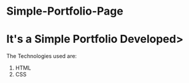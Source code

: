 # Simple-Portfolio-Page

# It's a Simple Portfolio Developed>
The Technologies used are:
1. HTML
2. CSS
